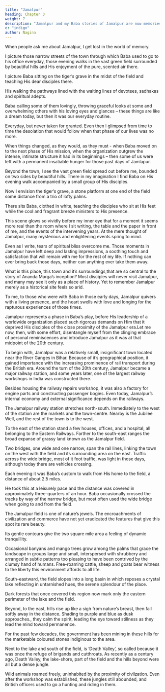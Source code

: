 ```yaml
---
title: "Jamalpur"
heading: Chapter 3
weight: 7
description: "Jamalpur and my Baba stories of Jamalpur are now memories"
c: "indigo"
author: Nagina
---
```



<!-- Jamalpur! Let me but hear the name – indeed, let me but think it – and my mind is awash with images. Baba is gone from Jamalpur, but the disciples of His days there will never forget. Jamalpur itself will never forget.

Jamalpur and my Baba stories of Jamalpur are now memories.  -->

When people ask me about Jamalpur, I get lost in the world of memory. 

<!-- All the events of that period flash on my mental plate like a series of pictures and I am at a
loss where to begin. -->

I picture those narrow streets of the town through which Baba used to go to his office everyday, those evening walks in the vast green field surrounded by beautiful hills and His enjoyment of the pure, scented air there. 

I picture Baba sitting on the tiger’s grave in the midst of the field and teaching His dear disciples there.

His walking the pathways lined with the waiting lines of devotees, sadhakas and spiritual adepts. 

Baba calling some of them lovingly, throwing graceful looks at some and overwhelming others with his loving eyes and glances – these things are like a dream today, but then it was our everyday routine.

Everyday, but never taken for granted. Even then I glimpsed from time to time the desolation that would follow when that phase of our lives was no more. 

When things changed, as they would, as they must - when Baba moved on to the next phase of His mission, when the organization outgrew the intense, intimate structure it had in its beginnings – then some of us were left with a permanent insatiable hunger for those past days of Jamlapur. 

Beyond the town, I see the vast green field spread out before me, bounded on two sides by beautiful hills. There in my imagination I find Baba on His evening walk accompanied by a small group of His disciples. 

Now I envision the tiger’s grave, a stone platform at one end of the field some distance from a trio of lofty palms. 

There sits Baba, clothed in white, teaching the disciples who sit at His feet while the cool and fragrant breeze ministers to His presence.

This scene glows so vividly before my inner eye that for a moment it seems more real than the room where I sit writing, the table and the paper in front of me, and the events of the intervening years. At the mere thought of Jamalpur, many mysterious
and enlightening events spring to mind. 

Even as I write, tears of spiritual bliss overcome me. Those moments in Jamalpur have left deep and lasting impressions, a soothing touch and satisfaction that will remain with me for the rest of my life. If nothing can ever bring back those days, neither can anything ever take them away.


What is this place, this town and it’s surroundings,that are so central to the story of Ananda Marga’s inception? Most disciples will never visit Jamalpur, and many may see it only as a place of history. Yet to remember Jamalpur merely as a historical site feels so arid. 

To me, to those who were with Baba in those early days, Jamalpur quivers with a living presence, and the heart swells with love and longing for the rapturous experiences of those times.

Jamalpur represents a phase in Baba’s play, before His leadership of a worldwide organization placed such rigorous demands on Him that it deprived His disciples of the close proximity of the Jamalpur era.Let me now, then, with some effort, disentangle myself from the clinging embrace of personal reminiscences and introduce Jamalpur as it was at that midpoint of the 20th century.

To begin with, Jamalpur was a relatively small, insignificant town located near the River Ganges in Bihar. Because of it’s geographical position, it gained importance with the increasing prominence of rail transport during the British era. Around the turn of the 20th century, Jamalpur became a major railway station, and some years later, one of the largest railway workshops in India was constructed there. 

Besides housing the railway repairs workshop, it was also a factory for engine parts and constructing passenger bogies. Even today, Jamalpur’s internal economy and external significance depends on the railways.

The Jamalpur railway station stretches north-south. Immediately to the west of the station are the markets and the town-centre. Nearby is the Jubilee Well, and the rest of the town is to the west. 

To the east of the station stand a few houses, offices, and a hospital, all belonging to the Eastern Railways. Farther to the south-east ranges the broad expanse of grassy land known as the Jamalpur field.

Two bridges, one wide and one narrow, span the rail lines, linking the town on the west with the field and its surrounding area on the east. Traffic across the wide bridge, most of it foot traffic, was light in those days, although today there are vehicles crossing.

Each evening it was Baba’s custom to walk from His home to the field, a distance of about 2.5 miles. 

He took this at a leisurely pace and the distance was covered in approximately three-quarters of an hour. Baba occasionally
crossed the tracks by way of the narrow bridge, but most often used the wide bridge when going to and from the field.

The Jamalpur field is one of nature’s jewels. The encroachments of civilization and commerce have not yet eradicated the features that give this spot its rare beauty. 

Its gentle contours give the two square mile area a feeling of dynamic tranquillity.

Occasional banyans and mango trees grow among the palms that grace the landscape in groups large and small, interspersed with shrubbery and arranged in subtle patterns too pleasing to have been contrived by the clumsy hand of humans. Free-roaming cattle, sheep and goats bear witness to the liberty this environment affords to all life.

South-eastward, the field slopes into a long basin in which reposes a crystal lake reflecting in untarnished hues, the serene splendour of the place. 

Dark forests that once covered this region now mark only the eastern perimeter of the lake and the field.

Beyond, to the east, hills rise up like a sigh from nature’s breast, then fall softly away in the distance. Shading to purple and blue as dusk approaches., they calm the spirit, leading the eye toward stillness as they lead the mind toward permanence. 

For the past few decades, the government has been mining in these hills for the marketable coloured stones indiginous to the area. 

Next to the lake and south of the field, is ‘Death Valley’, so called because it was once the refuge of brigands and cutthroats. As recently as a century ago, Death Valley, the lake-shore, part of the field and the hills beyond were all but a dense jungle.

Wild animals roamed freely, uninhabited by the proximity of civilzation. Even after the workshop was established, these jungles still abounded, and British officers used to go a hunting and riding in them.

